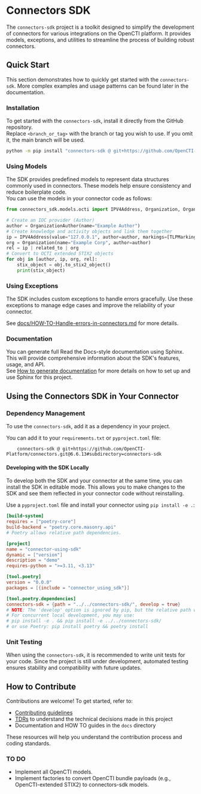 # Connectors SDK

The `connectors-sdk` project is a toolkit designed to simplify the development of connectors for various integrations on the OpenCTI platform. It provides models, exceptions, and utilities to streamline the process of building robust connectors.

## Quick Start

This section demonstrates how to quickly get started with the `connectors-sdk`. More complex examples and usage patterns can be found later in the documentation.

### Installation

To get started with the `connectors-sdk`, install it directly from the GitHub repository.  
Replace `<branch_or_tag>` with the branch or tag you wish to use. If you omit it, the main branch will be used.

``` bash
python -m pip install "connectors-sdk @ git+https://github.com/OpenCTI-Platform/connectors.git@<branch_or_tag>#subdirectory=connectors-sdk"
```

### Using Models

The SDK provides predefined models to represent data structures commonly used in connectors. These models help ensure consistency and reduce boilerplate code.  
You can use the models in your connector code as follows:

```python
from connectors_sdk.models.octi import IPV4Address, Organization, OrganizationAuthor, TLPMarking, related_to

# Create an IOC provider (Author)
author = OrganizationAuthor(name="Example Author")
# Create knowledge and activity objects and link them together
ip = IPV4Address(value="127.0.0.1", author=author, markings=[TLPMarking(level="amber+strict")])
org = Organization(name="Example Corp", author=author)
rel = ip | related_to | org
# Convert to OCTI extended STIX2 objects
for obj in [author, ip, org, rel]:
    stix_object = obj.to_stix2_object()
    print(stix_object)
```

### Using Exceptions

The SDK includes custom exceptions to handle errors gracefully. Use these exceptions to manage edge cases and improve the reliability of your connector.

See [docs/HOW-TO-Handle-errors-in-connectors.md](docs/HOW-TO-Handle-errors-in-connectors.md) for more details.

### Documentation

You can generate full Read the Docs-style documentation using Sphinx. This will provide comprehensive information about the SDK's features, usage, and API.  
See [How to generate documentation](docs/HOW-TO-generate-sphinx_doc.md) for more details on how to set up and use Sphinx for this project.

## Using the Connectors SDK in Your Connector

### Dependency Management

To use the `connectors-sdk`, add it as a dependency in your project.

You can add it to your `requirements.txt` or `pyproject.toml` file:

```text
    connectors-sdk @ git+https://github.com/OpenCTI-Platform/connectors.git@6.6.13#subdirectory=connectors-sdk
```

#### Developing with the SDK Locally

To develop both the SDK and your connector at the same time, you can install the SDK in editable mode. This allows you to make changes to the SDK and see them reflected in your connector code without reinstalling.

Use a `pyproject.toml` file and install your connector using `pip install -e .`:

```toml
[build-system]
requires = ["poetry-core"]
build-backend = "poetry.core.masonry.api"
# Poetry allows relative path dependencies.

[project]
name = "connector-using-sdk"
dynamic = ["version"]
description = "demo"
requires-python = ">=3.11, <3.13"

[tool.poetry]
version = "0.0.0"
packages = [{include = "connector_using_sdk"}]

[tool.poetry.dependencies]
connectors-sdk = {path = "../../connectors-sdk/", develop = true}
# NOTE: The 'develop' option is ignored by pip, but the relative path will work.
# For concurrent local development, you may use:
# pip install -e . && pip install -e ../../connectors-sdk/
# or use Poetry: pip install poetry && poetry install
```

### Unit Testing

When using the `connectors-sdk`, it is recommended to write unit tests for your code. Since the project is still under development, automated testing ensures stability and compatibility with future updates.

## How to Contribute

Contributions are welcome! To get started, refer to:

- [Contributing guidelines](docs/CONTRIBUTING.md)
- [TDRs](TDRs) to understand the technical decisions made in this project
- Documentation and HOW TO guides in the `docs` directory

These resources will help you understand the contribution process and coding standards.

### TO DO

- Implement all OpenCTI models.
- Implement factories to convert OpenCTI bundle payloads (e.g., OpenCTI-extended STIX2) to connectors-sdk models.
